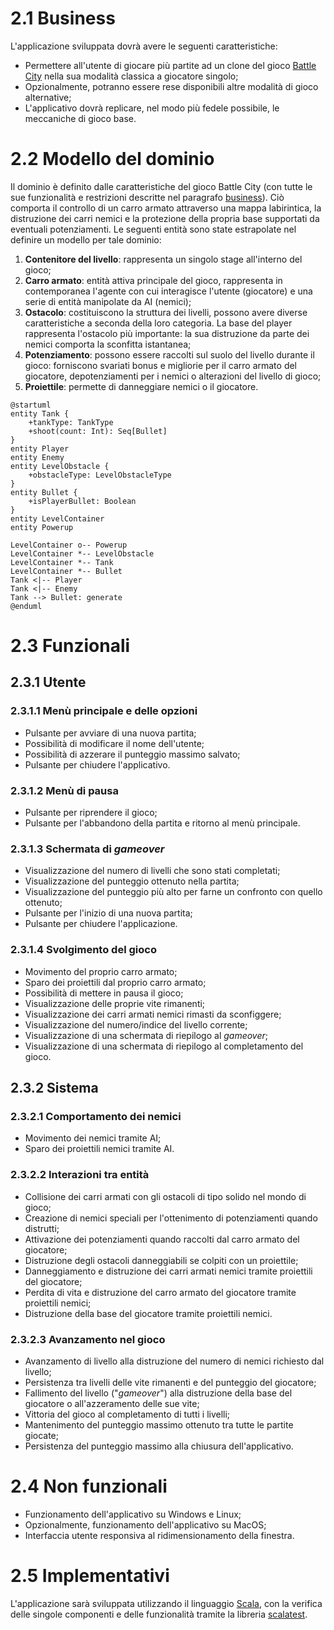 # 2.1 Business
L'applicazione sviluppata dovrà avere le seguenti caratteristiche:
- Permettere all'utente di giocare più partite ad un clone del gioco [Battle City](https://it.wikipedia.org/wiki/Battle_City) nella sua modalità classica a giocatore singolo;
- Opzionalmente, potranno essere rese disponibili altre modalità di gioco alternative;
- L'applicativo dovrà replicare, nel modo più fedele possibile, le meccaniche di gioco base.
# 2.2 Modello del dominio
Il dominio è definito dalle caratteristiche del gioco Battle City (con tutte le sue funzionalità e restrizioni descritte nel paragrafo [business](2_Requisiti.md#2%201%20Business)). 
Ciò comporta il controllo di un carro armato attraverso una mappa labirintica, la distruzione dei carri nemici e la protezione della propria base supportati da eventuali potenziamenti.
Le seguenti entità sono state estrapolate nel definire un modello per tale dominio:
 1. **Contenitore del livello**: rappresenta un singolo stage all'interno del gioco;
 2. **Carro armato**: entità attiva principale del gioco, rappresenta in contemporanea l'agente con cui interagisce l'utente (giocatore) e una serie di entità manipolate da AI (nemici);
 3. **Ostacolo**: costituiscono la struttura dei livelli, possono avere diverse caratteristiche a seconda della loro categoria. La base del player rappresenta l'ostacolo più importante: la sua distruzione da parte dei nemici comporta la sconfitta istantanea;
 4. **Potenziamento**: possono essere raccolti sul suolo del livello durante il gioco: forniscono svariati bonus e migliorie per il carro armato del giocatore, depotenziamenti per i nemici o alterazioni del livello di gioco;
 5. **Proiettile**: permette di danneggiare nemici o il giocatore.
```plantuml
@startuml
entity Tank {
	+tankType: TankType
	+shoot(count: Int): Seq[Bullet]
}
entity Player
entity Enemy
entity LevelObstacle {
	+obstacleType: LevelObstacleType
}
entity Bullet {
	+isPlayerBullet: Boolean
}
entity LevelContainer
entity Powerup

LevelContainer o-- Powerup
LevelContainer *-- LevelObstacle
LevelContainer *-- Tank
LevelContainer *-- Bullet
Tank <|-- Player
Tank <|-- Enemy
Tank --> Bullet: generate
@enduml
```
# 2.3 Funzionali
## 2.3.1 Utente
### 2.3.1.1 Menù principale e delle opzioni
- Pulsante per avviare di una nuova partita;
- Possibilità di modificare il nome dell'utente;
- Possibilità di azzerare il punteggio massimo salvato;
- Pulsante per chiudere l'applicativo.
### 2.3.1.2 Menù di pausa
- Pulsante per riprendere il gioco;
- Pulsante per l'abbandono della partita e ritorno al menù principale.
### 2.3.1.3 Schermata di *gameover*
- Visualizzazione del numero di livelli che sono stati completati;
- Visualizzazione del punteggio ottenuto nella partita;
- Visualizzazione del punteggio più alto per farne un confronto con quello ottenuto;
- Pulsante per l'inizio di una nuova partita;
- Pulsante per chiudere l'applicazione.
### 2.3.1.4 Svolgimento del gioco
- Movimento del proprio carro armato;
- Sparo dei proiettili dal proprio carro armato;
- Possibilità di mettere in pausa il gioco;
- Visualizzazione delle proprie vite rimanenti;
- Visualizzazione dei carri armati nemici rimasti da sconfiggere;
- Visualizzazione del numero/indice del livello corrente;
- Visualizzazione di una schermata di riepilogo al *gameover*;
- Visualizzazione di una schermata di riepilogo al completamento del gioco.
## 2.3.2 Sistema
### 2.3.2.1 Comportamento dei nemici
- Movimento dei nemici tramite AI;
- Sparo dei proiettili nemici tramite AI.
### 2.3.2.2 Interazioni tra entità
- Collisione dei carri armati con gli ostacoli di tipo solido nel mondo di gioco;
- Creazione di nemici speciali per l'ottenimento di potenziamenti quando distrutti;
- Attivazione dei potenziamenti quando raccolti dal carro armato del giocatore;
- Distruzione degli ostacoli danneggiabili se colpiti con un proiettile;
- Danneggiamento e distruzione dei carri armati nemici tramite proiettili del giocatore;
- Perdita di vita e distruzione del carro armato del giocatore tramite proiettili nemici;
- Distruzione della base del giocatore tramite proiettili nemici.
### 2.3.2.3 Avanzamento nel gioco
- Avanzamento di livello alla distruzione del numero di nemici richiesto dal livello;
- Persistenza tra livelli delle vite rimanenti e del punteggio del giocatore;
- Fallimento del livello ("*gameover*") alla distruzione della base del giocatore o all'azzeramento delle sue vite;
- Vittoria del gioco al completamento di tutti i livelli;
- Mantenimento del punteggio massimo ottenuto tra tutte le partite giocate;
- Persistenza del punteggio massimo alla chiusura dell'applicativo.
# 2.4 Non funzionali
- Funzionamento dell'applicativo su Windows e Linux;
- Opzionalmente, funzionamento dell'applicativo su MacOS;
- Interfaccia utente responsiva al ridimensionamento della finestra.
# 2.5 Implementativi
L'applicazione sarà sviluppata utilizzando il linguaggio [Scala](https://www.scala-lang.org/), con la verifica delle singole componenti e delle funzionalità tramite la libreria [scalatest](https://www.scalatest.org/).